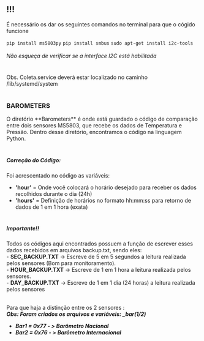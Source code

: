 <h1></h1>
<h2> !!! </h2>
<p>É necessário os dar os seguintes comandos no terminal para que o cógido funcione  </p>
<code>pip install ms5803py</code>
<code>pip install smbus</code>
<code>sudo apt-get install i2c-tools</code><br><br>
<i>Não esqueça de verificar se a interface I2C está habilitada</i>
<h1></h1>
Obs. Coleta.service deverá estar localizado no caminho /lib/systemd/system
<h1></h1>
<b><h3>BAROMETERS</b></h3>
O diretório **Barometers** é onde está guardado o código de comparação entre dois sensores MS5803, que recebe os dados de Temperatura e Pressão.
Dentro desse diretório, encontramos o código na linguagem Python.
<h1></h1>
<h5>Correção do Código:</h5>
<p>Foi acrescentado no código as variáveis: </p>
<ul>
<li><b>'hour'</b> = Onde você colocará o horário desejado para receber os dados recolhidos durante o dia (24h) </li>
<li><b>'hours'</b> = Definição de horários no formato hh:mm:ss para retorno de dados de 1 em 1 hora (exata)
</li></ul>
<h1></h1>
<h5>Importante!!</h5> 
Todos os códigos aqui encontrados possuem a função de escrever esses dados recebidos em arquivos backup.txt, sendo eles: <br />
- <b>SEC_BACKUP.TXT</b> -> Escreve de 5 em 5 segundos a leitura realizada pelos sensores (Bom para monitoramento). <br />
- <b>HOUR_BACKUP.TXT</b> -> Escreve de 1 em 1 hora a leitura realizada pelos sensores. <br />
- <b>DAY_BACKUP.TXT</b> -> Escreve de 1 em 1 dia (24 horas) a leitura realizada pelos sensores <br /> <br />

<p> Para que haja a distinção entre os 2 sensores : <br />
<b><i>Obs: Foram criados os arquivos e variáveis: _bar(1/2)
<ul>
<li>Bar1 = 0x77 - > Barômetro Nacional</li>
<li>Bar2 = 0x76 - > Barômetro Internacional</li>
</ul>



